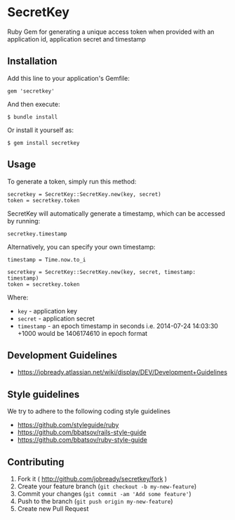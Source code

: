# SecretKey

Ruby Gem for generating a unique access token when provided with an application id, application secret and timestamp

## Installation

Add this line to your application's Gemfile:

    gem 'secretkey'

And then execute:

    $ bundle install

Or install it yourself as:

    $ gem install secretkey

## Usage

To generate a token, simply run this method:

    secretkey = SecretKey::SecretKey.new(key, secret)
    token = secretkey.token

SecretKey will automatically generate a timestamp, which can be accessed by running:

    secretkey.timestamp

Alternatively, you can specify your own timestamp:

    timestamp = Time.now.to_i

    secretkey = SecretKey::SecretKey.new(key, secret, timestamp: timestamp)
    token = secretkey.token

Where:

* `key` - application key
* `secret` - application secret
* `timestamp` - an epoch timestamp in seconds i.e. 2014-07-24 14:03:30 +1000 would be 1406174610 in epoch format


## Development Guidelines

  * https://jobready.atlassian.net/wiki/display/DEV/Development+Guidelines

## Style guidelines

We try to adhere to the following coding style guidelines

  * https://github.com/styleguide/ruby
  * https://github.com/bbatsov/rails-style-guide
  * https://github.com/bbatsov/ruby-style-guide

## Contributing

1. Fork it ( http://github.com/jobready/secretkey/fork )
2. Create your feature branch (`git checkout -b my-new-feature`)
3. Commit your changes (`git commit -am 'Add some feature'`)
4. Push to the branch (`git push origin my-new-feature`)
5. Create new Pull Request